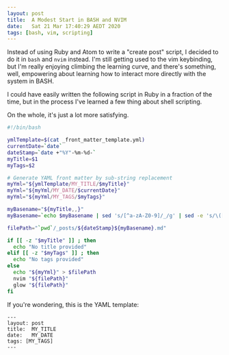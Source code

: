 ```yaml
---
layout: post
title:  A Modest Start in BASH and NVIM
date:   Sat 21 Mar 17:40:29 AEDT 2020
tags: [bash, vim, scripting]
---
```


Instead of using Ruby and Atom to write a "create post" script, I decided to do it in `bash` and `nvim` instead.  I'm still getting used to the vim keybinding, but I'm really enjoying climbing the learning curve, and there's something, well, empowering about learning how to interact more directly with the system in BASH.

I could have easily written the following script in Ruby in a fraction of the time, but in the process I've learned a few thing about shell scripting.

On the whole, it's just a lot more satisfying.

```sh
#!/bin/bash

ymlTemplate=$(cat _front_matter_template.yml)
currentDate=`date`
dateStamp=`date +"%Y"-%m-%d-`
myTitle=$1
myTags=$2

# Generate YAML front matter by sub-string replacement
myYml="${ymlTemplate/MY_TITLE/$myTitle}"
myYml="${myYml/MY_DATE/$currentDate}"
myYml="${myYml/MY_TAGS/$myTags}"

myBasename="${myTitle,,}"
myBasename=`echo $myBasename | sed 's/[^a-zA-Z0-9]/_/g' | sed -e 's/\([_]\)\1\+/\1/g'`

filePath="`pwd`/_posts/${dateStamp}${myBasename}.md"

if [[ -z "$myTitle" ]] ; then
  echo "No title provided"
elif [[ -z "$myTags" ]] ; then
  echo "No tags provided"
else
  echo "${myYml}" > $filePath
  nvim "${filePath}"
  glow "${filePath}"
fi
```

If you're wondering, this is the YAML template:

```
---
layout: post
title:  MY_TITLE
date:   MY_DATE
tags: [MY_TAGS]
---
```
